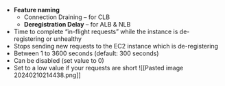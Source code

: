 - **Feature naming**
	- Connection Draining – for CLB  
	- **Deregistration Delay** – for ALB & NLB
- Time to complete “in-flight requests” while the instance is de-registering or unhealthy
- Stops sending new requests to the EC2 instance which is de-registering
- Between 1 to 3600 seconds (default: 300 seconds)
- Can be disabled (set value to 0)
- Set to a low value if your requests are short
![[Pasted image 20240210214438.png]]
